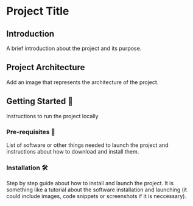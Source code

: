 # Project Title

## Introduction
  A brief introduction about the project and its purpose.
  
## Project Architecture
  Add an image that represents the architecture of the project.

  
## Getting Started 🚀
  Instructions to run the project locally
  
  ### Pre-requisites 📝
  List of software or other things needed to launch the project and instructions about how to download and install them.
  
  ### Installation 🛠
  Step by step guide about how to install and launch the project. It is something like a tutorial about the software installation and launching (it could include images, code snippets or screenshots if it is neccessary).
  
  
